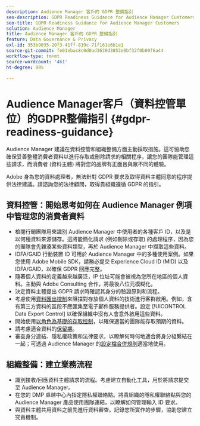 ```yaml
---
description: Audience Manager 客戶的 GDPR 整備指引
seo-description: GDPR Readiness Guidance for Audience Manager Customers
seo-title: GDPR Readiness Guidance for Audience Manager Customers
solution: Audience Manager
title: Audience Manager 客戶的 GDPR 整備指引
feature: Data Governance & Privacy
exl-id: 353b9035-20f3-41ff-819c-71f161e6b1e1
source-git-commit: fe01ebac8c0d0ad3630d3853e0bf32f0b00f6a44
workflow-type: tm+mt
source-wordcount: '461'
ht-degree: 98%

---
```


# Audience Manager客戶（資料控管單位）的GDPR整備指引 {#gdpr-readiness-guidance}

Audience Manager 建議在資料控管和組織整備方面主動採取措施。這可協助您確保妥善整體消費者資料以進行存取或刪除請求的相關程序，讓您的團隊能管理這些請求，而消費者 (資料主體) 將對您的品牌有正面且與眾不同的體驗。

Adobe 身為您的資料處理者，無法針對 GDPR 要求及取得資料主體同意的程序提供法律建議。請諮詢您的法律顧問，取得貴組織遵循 GDPR 的指引。

## 資料控管：開始思考如何在 Audience Manager 例項中管理您的消費者資料

* 檢閱行銷團隊用來識別 Audience Manager 中使用者的各種客戶 ID，以及是以何種資料來源儲存。這將能簡化請求 (例如刪除或存取) 的處理程序，因為您的團隊會先雜湊某些資料類型，再於 Audience Manager 中擷取這些資料。
* IDFA/GAID 行動裝置 ID 可用於 Audience Manager 中的多種使用案例。如果您使用 Adobe Mobile SDK，請務必提交 Experience Cloud ID (MID) 以及 IDFA/GAID，以確保 GDPR 回應完整。
* 隨著個人資料的定義越來越廣泛，IP 位址可能會被視為您所在地區的個人資料。主動與 Adobe Consulting 合作，將最後八位元模糊化。
* 決定資料主體提出 GDPR 請求時確認其身分的驗證原則和流程。
* 考慮使用[資料匯出控制](../../features/data-export-controls.md)來阻擋對存放個人資料的技術進行客群啟用。例如，含有第三方資料的區段不應匯集至電子郵件服務提供者。設定 [!UICONTROL Data Export Control] 以確保組織中沒有人會意外啟用這些資料。
* 開始使用[以角色為基礎的存取控制](../../features/administration/administration-overview.md)，以確保適當的團隊能存取預期的資料。
* 請考慮適合資料的[保留期](../../faq/faq-privacy.md#data-retention-faq)。
* 審查身分連結、隱私權政策和法律要求，以瞭解何時何地適合將身分組繫結在一起；可透過 Audience Manager 的[設定檔合併規則](../../features/profile-merge-rules/merge-rules-overview.md)適當地使用。

## 組織整備：建立業務流程

* 識別接收/回應資料主體請求的流程。考慮建立自動化工具，用於將請求提交至 Audience Manager。
* 在您的 DMP 卓越中心內指定隱私權聯絡點。將貴組織的隱私權聯絡點與您的 Audience Manager 產品使用團隊連結，以瞭解如何管理輸入 ID 要求。
* 與資料主體共用資料之前先進行資料審查。記錄您所實作的步驟，協助您建立究責機制。
